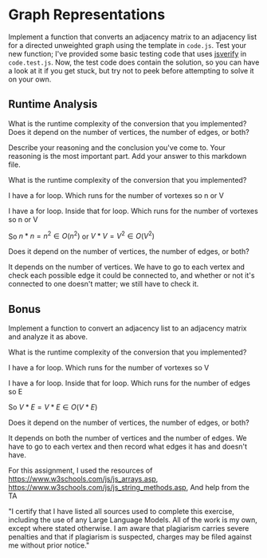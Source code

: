 # Graph Representations

Implement a function that converts an adjacency matrix to an adjacency list for
a directed unweighted graph using the template in `code.js`. Test your new
function; I've provided some basic testing code that uses
[jsverify](https://jsverify.github.io/) in `code.test.js`. Now, the test code
does contain the solution, so you can have a look at it if you get stuck, but
try not to peek before attempting to solve it on your own.

## Runtime Analysis

What is the runtime complexity of the conversion that you implemented? Does it
depend on the number of vertices, the number of edges, or both?

Describe your reasoning and the conclusion you've come to. Your reasoning is the
most important part. Add your answer to this markdown file.

What is the runtime complexity of the conversion that you implemented?


I have a for loop. Which runs for the number of vortexes so n or V


I have a for loop. Inside that for loop. Which runs for the number of vortexes so n or V


So $n * n = n^2 ∈ O(n^2)$ or  $V * V = V^2 ∈ O(V^2)$


Does it depend on the number of vertices, the number of edges, or both?


It depends on the number of vertices. We have to go to each vertex and check each possible edge it could be connected to, and whether or not it's connected to one doesn't matter; we still have to check it.


## Bonus

Implement a function to convert an adjacency list to an adjacency matrix and
analyze it as above.

 What is the runtime complexity of the conversion that you implemented?


I have a for loop. Which runs for the number of vortexes so V


I have a for loop. Inside that for loop. Which runs for the number of edges so E


So $V*E = V*E ∈ O(V*E)$


Does it depend on the number of vertices, the number of edges, or both?


It depends on both the number of vertices and the number of edges. We have to go to each vertex and then record what edges it has and doesn't have.



For this assignment, I used the resources of https://www.w3schools.com/js/js_arrays.asp, https://www.w3schools.com/js/js_string_methods.asp, And help from the TA

"I certify that I have listed all sources used to complete this exercise, including the use of any Large Language Models. All of the work is my own, except where stated otherwise. I am aware that plagiarism carries severe penalties and that if plagiarism is suspected, charges may be filed against me without prior notice."
